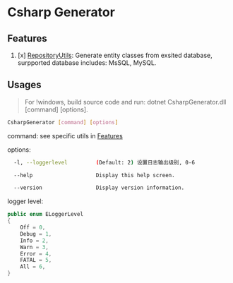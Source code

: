 ﻿# Csharp Generator


## Features
1. [x] [RepositoryUtils](./Utils/RepositoryUtils/README.MD): Generate entity classes from exsited database, surpported database includes: MsSQL, MySQL.

## Usages
> For !windows, build source code and run: dotnet CsharpGenerator.dll [command] [options].

``` bash
CsharpGenerator [command] [options]
```
command: see specific utils in [Features](#Features)

options:
``` bash
  -l, --loggerlevel         (Default: 2) 设置日志输出级别, 0-6

  --help                    Display this help screen.

  --version                 Display version information.
```

logger level:
``` c#
public enum ELoggerLevel
{
    Off = 0,
    Debug = 1,
    Info = 2,
    Warn = 3,
    Error = 4,
    FATAL = 5,
    All = 6,
}
```